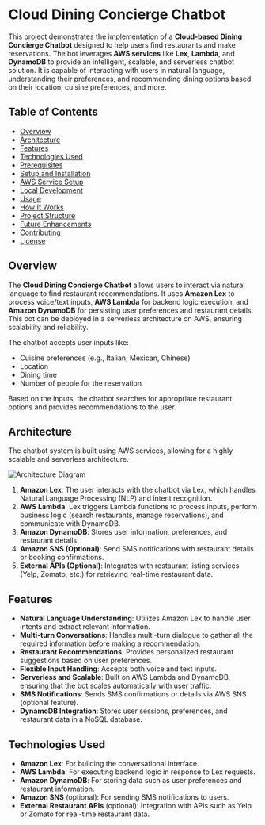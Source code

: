 # Cloud Dining Concierge Chatbot

This project demonstrates the implementation of a **Cloud-based Dining Concierge Chatbot** designed to help users find restaurants and make reservations. The bot leverages **AWS services** like **Lex**, **Lambda**, and **DynamoDB** to provide an intelligent, scalable, and serverless chatbot solution. It is capable of interacting with users in natural language, understanding their preferences, and recommending dining options based on their location, cuisine preferences, and more.

## Table of Contents

- [Overview](#overview)
- [Architecture](#architecture)
- [Features](#features)
- [Technologies Used](#technologies-used)
- [Prerequisites](#prerequisites)
- [Setup and Installation](#setup-and-installation)
- [AWS Service Setup](#aws-service-setup)
- [Local Development](#local-development)
- [Usage](#usage)
- [How It Works](#how-it-works)
- [Project Structure](#project-structure)
- [Future Enhancements](#future-enhancements)
- [Contributing](#contributing)
- [License](#license)

## Overview

The **Cloud Dining Concierge Chatbot** allows users to interact via natural language to find restaurant recommendations. It uses **Amazon Lex** to process voice/text inputs, **AWS Lambda** for backend logic execution, and **Amazon DynamoDB** for persisting user preferences and restaurant details. This bot can be deployed in a serverless architecture on AWS, ensuring scalability and reliability.

The chatbot accepts user inputs like:
- Cuisine preferences (e.g., Italian, Mexican, Chinese)
- Location
- Dining time
- Number of people for the reservation

Based on the inputs, the chatbot searches for appropriate restaurant options and provides recommendations to the user.

## Architecture

The chatbot system is built using AWS services, allowing for a highly scalable and serverless architecture.

![Architecture Diagram](https://example.com/path/to/your/diagram.png)

1. **Amazon Lex**: The user interacts with the chatbot via Lex, which handles Natural Language Processing (NLP) and intent recognition.
2. **AWS Lambda**: Lex triggers Lambda functions to process inputs, perform business logic (search restaurants, manage reservations), and communicate with DynamoDB.
3. **Amazon DynamoDB**: Stores user information, preferences, and restaurant details.
4. **Amazon SNS (Optional)**: Send SMS notifications with restaurant details or booking confirmations.
5. **External APIs (Optional)**: Integrates with restaurant listing services (Yelp, Zomato, etc.) for retrieving real-time restaurant data.

## Features

- **Natural Language Understanding**: Utilizes Amazon Lex to handle user intents and extract relevant information.
- **Multi-turn Conversations**: Handles multi-turn dialogue to gather all the required information before making a recommendation.
- **Restaurant Recommendations**: Provides personalized restaurant suggestions based on user preferences.
- **Flexible Input Handling**: Accepts both voice and text inputs.
- **Serverless and Scalable**: Built on AWS Lambda and DynamoDB, ensuring that the bot scales automatically with user traffic.
- **SMS Notifications**: Sends SMS confirmations or details via AWS SNS (optional feature).
- **DynamoDB Integration**: Stores user sessions, preferences, and restaurant data in a NoSQL database.

## Technologies Used

- **Amazon Lex**: For building the conversational interface.
- **AWS Lambda**: For executing backend logic in response to Lex requests.
- **Amazon DynamoDB**: For storing data such as user preferences and restaurant information.
- **Amazon SNS** (optional): For sending SMS notifications to users.
- **External Restaurant APIs** (optional): Integration with APIs such as Yelp or Zomato for real-time restaurant data.

